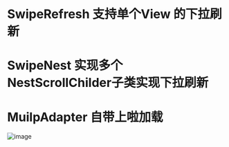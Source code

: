 # SwipeRefresh 支持单个View 的下拉刷新 
# SwipeNest 实现多个NestScrollChilder子类实现下拉刷新 
# MuilpAdapter 自带上啦加载

 ![image](https://github.com/powyin/nest-scroll/blob/master/app/src/main/res/raw/refresh_pre.gif)











